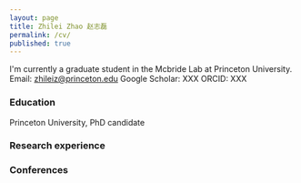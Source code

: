 ```yaml
---
layout: page
title: Zhilei Zhao 赵志磊
permalink: /cv/
published: true
---
```


I'm currently a graduate student in the Mcbride Lab at Princeton University.    
Email: zhileiz@princeton.edu
Google Scholar: XXX
ORCID: XXX

### Education
Princeton University, PhD candidate

### Research experience

### Conferences
